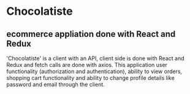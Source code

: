 # Chocolatiste 

## ecommerce appliation done with React and Redux 

'Chocolatiste' is a client with an API, client side is done with React and Redux and fetch calls are done with axios. This application user functionality (authorization and authentication), ability to view orders, shopping cart functionality and ability to change profile details like password and email through the client.
